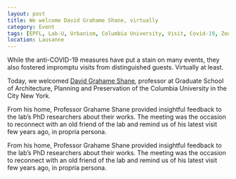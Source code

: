 ```yaml
---
layout: post
title: We welcome David Grahame Shane, virtually
category: Event
tags: [EPFL, Lab-U, Urbanism, Columbia University, Visit, Covid-19, Zoom, Social Distancing]
location: Lausanne
---
```

While the anti-COVID-19 measures have put a stain on many events, they also fostered impromptu visits from distinguished guests. Virtually at least.

Today, we welcomed [David Grahame Shane](https://www.arch.columbia.edu/faculty/329-david-grahame-shane), professor at Graduate School of Architecture, Planning and Preservation of the Columbia University in the City New York.

From his home, Professor Grahame Shane provided insightful feedback to the lab’s PhD researchers about their works. The meeting was the occasion to reconnect with an old friend of the lab and remind us of his latest visit few years ago, in propria persona.

From his home, Professor Grahame Shane provided insightful feedback to the lab’s PhD researchers about their works. The meeting was the occasion to reconnect with an old friend of the lab and remind us of his latest visit few years ago, in propria persona.
